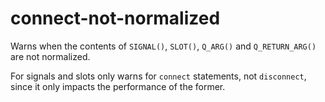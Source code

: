 # connect-not-normalized

Warns when the contents of `SIGNAL()`, `SLOT()`, `Q_ARG()` and `Q_RETURN_ARG()` are not normalized.

For signals and slots only warns for `connect` statements, not `disconnect`, since it only
impacts the performance of the former.
